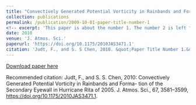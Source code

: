 ```yaml
---
title: "Convectively Generated Potential Vorticity in Rainbands and Formation of the Secondary Eyewall in Hurricane Rita of 2005"
collection: publications
permalink: /publication/2009-10-01-paper-title-number-1
<!-- excerpt: 'This paper is about the number 1. The number 2 is left for future work.' -->
date: 2010
venue: 'J. Atmos. Sci.'
paperurl: 'https://doi.org/10.1175/2010JAS3471.1'
citation: 'Judt, F., and S. S Chen, 2010. &quot;Paper Title Number 1.&quot; <i>Journal 1</i>. 1(1).'
---
```

<!-- This paper is about the number 1. The number 2 is left for future work. -->

[Download paper here](http://academicpages.github.io/files/Judt%20and%20Chen%202010%20-%20Convectively%20Generated%20Potential%20Vorticity%20in%20Rainbands%20and%20Formation%20of%20the%20Secondary%20Eyewall%20in%20Hurricane%20Rita%20of%202005.pdf)

Recommended citation: Judt, F., and S. S. Chen, 2010: Convectively Generated Potential Vorticity in Rainbands and Forma- tion of the Secondary Eyewall in Hurricane Rita of 2005. J. Atmos. Sci., 67, 3581–3599, https://doi.org/10.1175/2010JAS3471.1.
